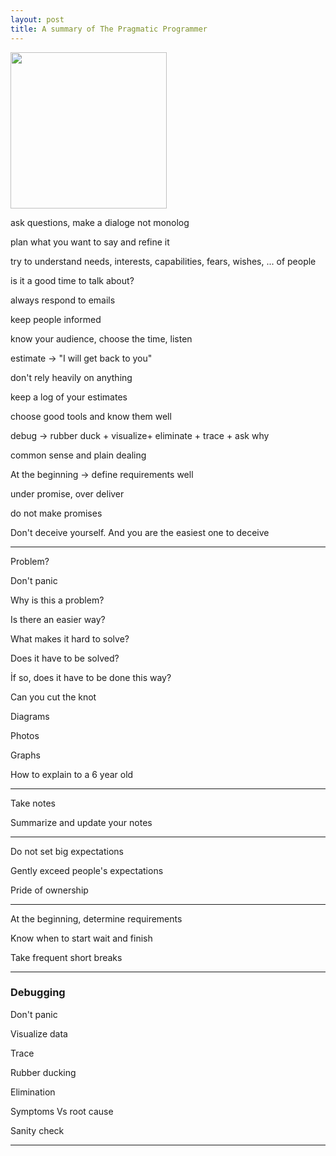 ```yaml
---
layout: post
title: A summary of The Pragmatic Programmer
---
```


<img height="250"  src="https://i.gr-assets.com/images/S/compressed.photo.goodreads.com/books/1401432508l/4099.jpg" /> 


ask questions, make a dialoge not monolog 

plan what you want to say and refine it 

try to understand needs, interests, capabilities, fears, wishes, ... of people

is it a good time to talk about?

always respond to emails

keep people informed

know your audience, choose the time, listen 

estimate -> "I will get back to you"

don't rely heavily on anything 

keep a log of your estimates

choose good tools and know them well

debug -> rubber duck + visualize+ eliminate + trace + ask why 

common sense and plain dealing 

At the beginning -> define requirements well 

under promise, over deliver 

do not make promises 

Don't deceive yourself. And you are the easiest one to deceive 

<hr>

Problem? 

Don't panic 

Why is this a problem?

Is there an easier way?

What makes it hard to solve? 

Does it have to be solved?

İf so, does it have to be done this way?

Can you cut the knot 

Diagrams

Photos

Graphs 

How to explain to a 6 year old 

<hr>

Take notes 

Summarize and update your notes 

<hr>

Do not set big expectations

Gently exceed people's expectations

Pride of ownership 

<hr>

At the beginning, determine requirements

Know when to start wait and finish 

Take frequent short breaks 

<hr>


### Debugging

Don't panic

Visualize data

Trace

Rubber ducking 

Elimination

Symptoms Vs root cause

Sanity check 

<hr>
